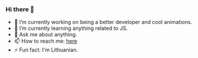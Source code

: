 ### Hi there 👋

- 🔭 I’m currently working on being a better developer and cool animations.
- 🌱 I’m currently learning anything related to JS.
- 💬 Ask me about anything.
- 📫 How to reach me: [here](mailto:sereicikas.t@gmail.com)
- ⚡ Fun fact: I'm Lithuanian.
